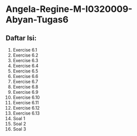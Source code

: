 # Angela-Regine-M-I0320009-Abyan-Tugas6

## Daftar Isi:
1. Exercise 6.1
2. Exercise 6.2
3. Exercise 6.3
4. Exercise 6.4
5. Exercise 6.5
6. Exercise 6.6
7. Exercise 6.7
8. Exercise 6.8
9. Exercise 6.9
10. Exercise 6.10
11. Exercise 6.11
12. Exercise 6.12
13. Exercise 6.13
14. Soal 1
15. Soal 2
16. Soal 3